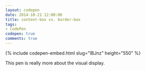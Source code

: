 ```yaml
---
layout: codepen
date: 2014-10-21 12:00:00
title: content-box vs. border-box
tags:
- CodePen
codepen: true
comments: true
---
```


{% include codepen-embed.html slug="lBJnz" height="550" %}

This pen is really more about the visual display.

